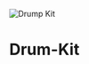 ![Drump Kit](https://user-images.githubusercontent.com/70451928/115976599-88b3b980-a53d-11eb-83b5-44b9f1d3ccce.PNG)

# Drum-Kit
